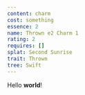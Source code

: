 ```yaml
---
content: charm
cost: something
essence: 2
name: Thrown e2 Charm 1
rating: 2
requires: []
splat: Second Sunrise
trait: Thrown
tree: Swift
---
```


Hello **world**!
